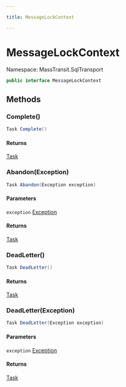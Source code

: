 ```yaml
---

title: MessageLockContext

---
```


# MessageLockContext

Namespace: MassTransit.SqlTransport

```csharp
public interface MessageLockContext
```

## Methods

### **Complete()**

```csharp
Task Complete()
```

#### Returns

[Task](https://learn.microsoft.com/en-us/dotnet/api/system.threading.tasks.task)<br/>

### **Abandon(Exception)**

```csharp
Task Abandon(Exception exception)
```

#### Parameters

`exception` [Exception](https://learn.microsoft.com/en-us/dotnet/api/system.exception)<br/>

#### Returns

[Task](https://learn.microsoft.com/en-us/dotnet/api/system.threading.tasks.task)<br/>

### **DeadLetter()**

```csharp
Task DeadLetter()
```

#### Returns

[Task](https://learn.microsoft.com/en-us/dotnet/api/system.threading.tasks.task)<br/>

### **DeadLetter(Exception)**

```csharp
Task DeadLetter(Exception exception)
```

#### Parameters

`exception` [Exception](https://learn.microsoft.com/en-us/dotnet/api/system.exception)<br/>

#### Returns

[Task](https://learn.microsoft.com/en-us/dotnet/api/system.threading.tasks.task)<br/>
